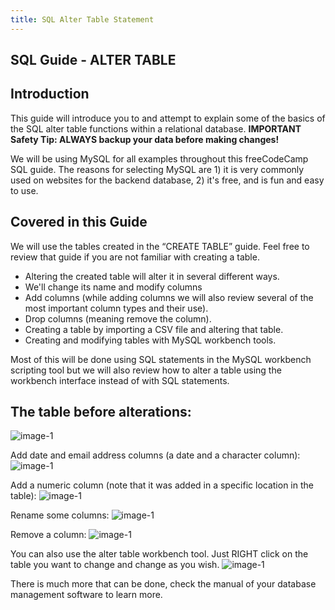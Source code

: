 ```yaml
---
title: SQL Alter Table Statement
---
```

## SQL Guide - ALTER TABLE

## Introduction

This guide will introduce you to and attempt to explain some of the basics of the SQL alter table functions within a relational database.
**IMPORTANT Safety Tip:  ALWAYS backup your data before making changes!**

We will be using MySQL for all examples throughout this freeCodeCamp SQL guide. The reasons for selecting MySQL are 1) it is very commonly used on websites for the backend database, 2) it's free, and is fun and easy to use.

## Covered in this Guide 
We will use the tables created in the “CREATE TABLE” guide.  Feel free to review that guide if you are not familiar with creating a table.
* Altering the created table will alter it in several different ways. 
* We'll change its name and modify columns
* Add columns (while adding columns we will also review several of the most important column types and their use).
* Drop columns (meaning remove the column).
* Creating a table by importing a CSV file and altering that table.
* Creating and modifying tables with MySQL workbench tools.

Most of this will be done using SQL statements in the MySQL workbench scripting tool but we will also review how to alter a table using the workbench interface instead of with SQL statements.

## The table before alterations:
![image-1](https://github.com/SteveChevalier/guide-images/blob/master/alter_table01a.JPG?raw=true)

Add date and email address columns (a date and a character column):
![image-1](https://github.com/SteveChevalier/guide-images/blob/master/alter_table01.JPG?raw=true)

Add a numeric column (note that it was added in a specific location in the table):
![image-1](https://github.com/SteveChevalier/guide-images/blob/master/alter_table02.JPG?raw=true)

Rename some columns:
![image-1](https://github.com/SteveChevalier/guide-images/blob/master/alter_table03.JPG?raw=true)

Remove a column:
![image-1](https://github.com/SteveChevalier/guide-images/blob/master/alter_table04.JPG?raw=true)

You can also use the alter table workbench tool. Just RIGHT click on the table you want to change and change as you wish.
![image-1](https://github.com/SteveChevalier/guide-images/blob/master/alter_table05.JPG?raw=true)

There is much more that can be done, check the manual of your database management software to learn more.

